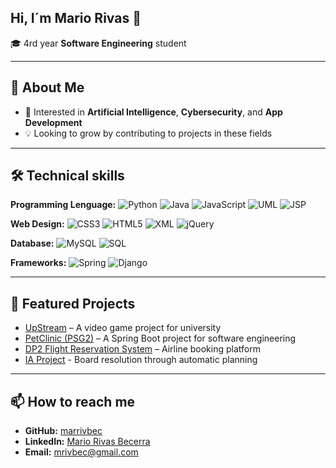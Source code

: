 ## Hi, I´m Mario Rivas 👋

🎓 4rd year **Software Engineering** student

---

## 🚀 About Me  
- 🎯 Interested in **Artificial Intelligence**, **Cybersecurity**, and **App Development**  
- 💡 Looking to grow by contributing to projects in these fields 

---

## 🛠️ Technical skills

**Programming Lenguage:** ![Python](https://img.shields.io/badge/Python-3776AB?style=flat&logo=python&logoColor=white) ![Java](https://img.shields.io/badge/Java-ED8B00?style=flat&logo=java&logoColor=white) ![JavaScript](https://img.shields.io/badge/JavaScript-F7DF1E?style=flat&logo=javascript&logoColor=black) ![UML](https://img.shields.io/badge/UML-000000?style=flat&logo=plantuml&logoColor=white) ![JSP](https://img.shields.io/badge/JSP-007396?style=flat&logo=java&logoColor=white)


**Web Design:** ![CSS3](https://img.shields.io/badge/CSS3-1572B6?style=flat&logo=css3&logoColor=white) ![HTML5](https://img.shields.io/badge/HTML5-E34F26?style=flat&logo=html5&logoColor=white) ![XML](https://img.shields.io/badge/XML-005A9C?style=flat&logo=w3c&logoColor=white)
![jQuery](https://img.shields.io/badge/jQuery-0769AD?style=flat&logo=jquery&logoColor=white)

**Database:** ![MySQL](https://img.shields.io/badge/MySQL-4479A1?style=flat&logo=mysql&logoColor=white) ![SQL](https://img.shields.io/badge/SQL-4479A1?style=flat&logo=postgresql&logoColor=white)

**Frameworks:** ![Spring](https://img.shields.io/badge/Spring-6DB33F?style=flat&logo=spring&logoColor=white) ![Django](https://img.shields.io/badge/Django-092E20?style=flat&logo=django&logoColor=white)

---

## 📌 Featured Projects  
- [UpStream](#) – A video game project for university  
- [PetClinic (PSG2)](#) – A Spring Boot project for software engineering  
- [DP2 Flight Reservation System](#) – Airline booking platform  
- [IA Project](#) - Board resolution through automatic planning
---

## 📫 How to reach me  
- **GitHub:** [marrivbec](https://github.com/marrivbec)
- **LinkedIn:** [Mario Rivas Becerra](https://www.linkedin.com/in/mario-rivas-becerra-b83587381/)
- **Email:** mrivbec@gmail.com
